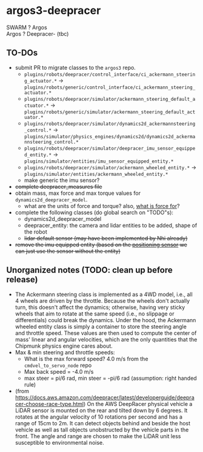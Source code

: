 # argos3-deepracer
SWARM ? Argos 
<br />Argos ? Deepracer- (tbc)

## TO-DOs
- submit PR to migrate classes to the `argos3` repo.
    - `plugins/robots/deepracer/control_interface/ci_ackermann_steering_actuator.*` -> `plugins/robots/generic/control_interface/ci_ackermann_steering_actuator.*`
    - `plugins/robots/deepracer/simulator/ackermann_steering_default_actuator.*` -> `plugins/robots/generic/simulator/ackermann_steering_default_actuator.*`
    - `plugins/robots/deepracer/simulator/dynamics2d_ackermannsteering_control.*` -> `plugins/simulator/physics_engines/dynamics2d/dynamics2d_ackermannsteering_control.*`
    - `plugins/robots/deepracer/simulator/deepracer_imu_sensor_equipped_entity.*` -> `plugins/simulator/entities/imu_sensor_equipped_entity.*`
    - `plugins/robots/deepracer/simulator/ackermann_wheeled_entity.*` -> `plugins/simulator/entities/ackermann_wheeled_entity.*`
    - make generic the imu sensor?
- ~~complete deepracer_measures file~~
- obtain mass, max force and max torque values for `dynamics2d_deepracer_model`.
    - what are the units of force and torque? also, [what is force for](https://github.com/ilpincy/argos3/blob/096d497565d47f0907e1ac7162143150bfff7181/src/plugins/simulator/physics_engines/dynamics2d/dynamics2d_velocity_control.cpp#L63)?
- complete the following classes (do global search on "TODO"s):
    - dynamics2d_deepracer_model
    - deepracer_entity: the camera and lidar entities to be added, shape of the robot
    - ~~lidar default sensor (may have been implemented by Nhi already)~~
- ~~remove the imu equipped entity (based on the [positioning sensor](https://github.com/ilpincy/argos3/blob/master/src/plugins/robots/generic/simulator/positioning_default_sensor.h) we can just use the sensor without the entity)~~


## Unorganized notes (TODO: clean up before release)
- The Ackermann steering class is implemented as a 4WD model, i.e., all 4 wheels are driven by the throttle. Because the wheels don't actually turn, this doesn't affect the dynamics; otherwise, having very sticky wheels that aim to rotate at the same speed (i.e., no slippage or differentials) could break the dynamics. Under the hood, the Ackermann wheeled entity class is simply a container to store the steering angle and throttle speed. These values are then used to compute the center of mass' linear and angular velocities, which are the only quantities that the Chipmunk physics engine cares about.
- Max & min steering and throttle speeds:
    - What is the max forward speed? 4.0 m/s from the `cmdvel_to_servo_node` repo
    - Max back speed = -4.0 m/s
    - max steer = pi/6 rad, min steer = -pi/6 rad (assumption: right handed rule)
- (from https://docs.aws.amazon.com/deepracer/latest/developerguide/deepracer-choose-race-type.html) On the AWS DeepRacer physical vehicle a LiDAR sensor is mounted on the rear and tilted down by 6 degrees. It rotates at the angular velocity of 10 rotations per second and has a range of 15cm to 2m. It can detect objects behind and beside the host vehicle as well as tall objects unobstructed by the vehicle parts in the front. The angle and range are chosen to make the LiDAR unit less susceptible to environmental noise.